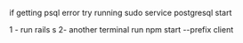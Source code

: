 if getting psql error try running 
sudo service postgresql start


1 - run rails s
2- another terminal run npm start --prefix client

